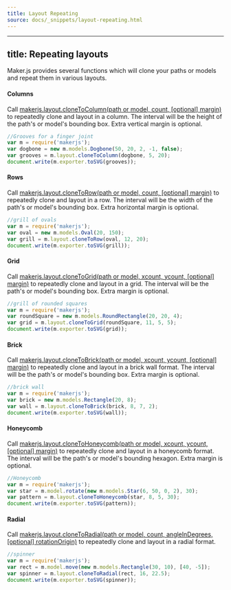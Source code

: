 ```yaml
---
title: Layout Repeating
source: docs/_snippets/layout-repeating.html
---
```


---
title: Repeating layouts
---
Maker.js provides several functions which will clone your paths or models and repeat them in various layouts.

#### Columns

Call [makerjs.layout.cloneToColumn(path or model, count, [optional] margin)](/docs/api/modules/makerjs.layout.html#clonetocolumn) to repeatedly clone and layout in a column.
The interval will be the height of the path's or model's bounding box. Extra vertical margin is optional.
```javascript
//Grooves for a finger joint
var m = require('makerjs');
var dogbone = new m.models.Dogbone(50, 20, 2, -1, false);
var grooves = m.layout.cloneToColumn(dogbone, 5, 20);
document.write(m.exporter.toSVG(grooves));
```

#### Rows

Call [makerjs.layout.cloneToRow(path or model, count, [optional] margin)](/docs/api/modules/makerjs.layout.html#clonetorow) to repeatedly clone and layout in a row.
The interval will be the width of the path's or model's bounding box. Extra horizontal margin is optional.
```javascript
//grill of ovals
var m = require('makerjs');
var oval = new m.models.Oval(20, 150);
var grill = m.layout.cloneToRow(oval, 12, 20);
document.write(m.exporter.toSVG(grill));
```

#### Grid

Call [makerjs.layout.cloneToGrid(path or model, xcount, ycount, [optional] margin)](/docs/api/modules/makerjs.layout.html#clonetogrid) to repeatedly clone and layout in a grid.
The interval will be the path's or model's bounding box. Extra margin is optional.
```javascript
//grill of rounded squares
var m = require('makerjs');
var roundSquare = new m.models.RoundRectangle(20, 20, 4);
var grid = m.layout.cloneToGrid(roundSquare, 11, 5, 5);
document.write(m.exporter.toSVG(grid));
```

#### Brick

Call [makerjs.layout.cloneToBrick(path or model, xcount, ycount, [optional] margin)](/docs/api/modules/makerjs.layout.html#clonetobrick) to repeatedly clone and layout in a brick wall format.
The interval will be the path's or model's bounding box. Extra margin is optional.
```javascript
//brick wall
var m = require('makerjs');
var brick = new m.models.Rectangle(20, 8);
var wall = m.layout.cloneToBrick(brick, 8, 7, 2);
document.write(m.exporter.toSVG(wall));
```

#### Honeycomb

Call [makerjs.layout.cloneToHoneycomb(path or model, xcount, ycount, [optional] margin)](/docs/api/modules/makerjs.layout.html#clonetohoneycomb) to repeatedly clone and layout in a honeycomb format.
The interval will be the path's or model's bounding hexagon. Extra margin is optional.
```javascript
//Honeycomb
var m = require('makerjs');
var star = m.model.rotate(new m.models.Star(6, 50, 0, 2), 30);
var pattern = m.layout.cloneToHoneycomb(star, 8, 5, 30);
document.write(m.exporter.toSVG(pattern));
```

#### Radial

Call [makerjs.layout.cloneToRadial(path or model, count, angleInDegrees, [optional] rotationOrigin)](/docs/api/modules/makerjs.layout.html#clonetoradial) to repeatedly clone and layout in a radial format.
```javascript
//spinner
var m = require('makerjs');
var rect = m.model.move(new m.models.Rectangle(30, 10), [40, -5]);
var spinner = m.layout.cloneToRadial(rect, 16, 22.5);
document.write(m.exporter.toSVG(spinner));
```

